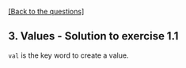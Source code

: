 [[Back to the questions]](../../03.%20Values.md#exercise-1)

## 3. Values - Solution to exercise 1.1

`val` is the key word to create a value.